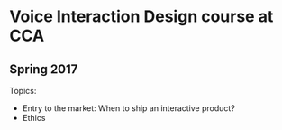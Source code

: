 # Voice Interaction Design course at CCA
## Spring 2017

Topics:
- Entry to the market: When to ship an interactive product?
- Ethics